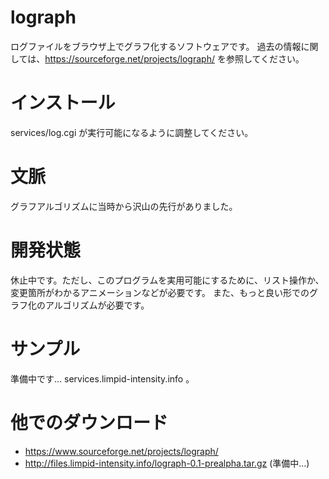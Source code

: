 # lograph
ログファイルをブラウザ上でグラフ化するソフトウェアです。
過去の情報に関しては、https://sourceforge.net/projects/lograph/ を参照してください。

# インストール
services/log.cgi が実行可能になるように調整してください。

# 文脈
グラフアルゴリズムに当時から沢山の先行がありました。

# 開発状態
休止中です。ただし、このプログラムを実用可能にするために、リスト操作か、変更箇所がわかるアニメーションなどが必要です。
また、もっと良い形でのグラフ化のアルゴリズムが必要です。

# サンプル
準備中です... services.limpid-intensity.info 。

# 他でのダウンロード
* https://www.sourceforge.net/projects/lograph/
* http://files.limpid-intensity.info/lograph-0.1-prealpha.tar.gz (準備中...)
